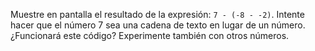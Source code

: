 
Muestre en pantalla el resultado de la expresión: `7 - (-8 - -2)`. Intente hacer que el número 7 sea una cadena de texto en lugar de un número. ¿Funcionará este código? Experimente también con otros números.
